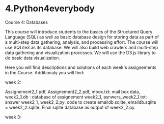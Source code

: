 # 4.Python4everybody
Course 4: Databases

This course will introduce students to the basics of the Structured Query Language (SQL) as well as basic database design for storing data as part of a multi-step data gathering, analysis, and processing effort.  The course will use SQLite3 as its database.  We will also build web crawlers and multi-step data gathering and visualization processes.  We will use the D3.js library to do basic data visualization.  

Here you will find descriptions and solutions of each week's assignements in the Course. Additionaly you will find:

week 2:

Assignement2_1.pdf, Assignement2_2.pdf, mbox.txt: mail box data,  week2_1.db : database of assignement week2_1,  asnwers_week2_1.txt: answer week2_1,  week2_2.py: code to create emaildb.sqlite, emaildb.sqlite = week2_2.sqlite: Final sqlite database as output of week2_2.py.

week 3:
